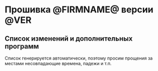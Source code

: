 # Прошивка @FIRMNAME@ версии @VER

## Список изменений и дополнительных программ

Список генерируется автоматически, поэтому просим прощения за местами несовпадающие времена, падежи и т.п.
